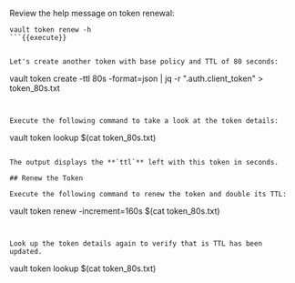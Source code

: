 Review the help message on token renewal:

```
vault token renew -h
```{{execute}}


Let's create another token with base policy and TTL of 80 seconds:

```
vault token create -ttl 80s -format=json | jq -r ".auth.client_token" > token_80s.txt
```{{execute}}


Execute the following command to take a look at the token details:

```
vault token lookup $(cat token_80s.txt)
```{{execute}}

The output displays the **`ttl`** left with this token in seconds.

## Renew the Token

Execute the following command to renew the token and double its TTL:

```
vault token renew -increment=160s $(cat token_80s.txt)
```{{execute}}


Look up the token details again to verify that is TTL has been updated.

```
vault token lookup $(cat token_80s.txt)
```{{execute}}

